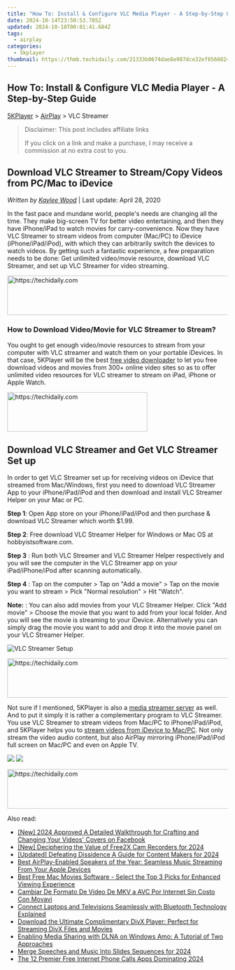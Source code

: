 ```yaml
---
title: "How To: Install & Configure VLC Media Player - A Step-by-Step Guide"
date: 2024-10-14T23:50:53.785Z
updated: 2024-10-18T00:01:41.684Z
tags:
  - airplay
categories:
  - 5kplayer
thumbnail: https://thmb.techidaily.com/21333b0674dae8e987dce32ef856602446e7d37aac1b972fab53c865a8b5f643.jpg
---
```


## How To: Install & Configure VLC Media Player - A Step-by-Step Guide

[5KPlayer](https://tools.techidaily.com/5kplayer/products/) \> [AirPlay](https://tools.techidaily.com/5kplayer/airplay/) \> VLC Streamer

>  Disclaimer: This post includes affiliate links
>
>  If you click on a link and make a purchase, I may receive a commission at no extra cost to you.
>

## Download VLC Streamer to Stream/Copy Videos from PC/Mac to iDevice

 _Written by [Kaylee Wood](https://www.quora.com/profile/Amanda-Hu-21)_ | Last update: April 28, 2020

In the fast pace and mundane world, people's needs are changing all the time. They make big-screen TV for better video entertaining, and then they have iPhone/iPad to watch movies for carry-convenience. Now they have VLC Streamer to stream videos from computer (Mac/PC) to iDevice (iPhone/iPad/iPod), with which they can arbitrarily switch the devices to watch videos. By getting such a fantastic experience, a few preparation needs to be done: Get unlimited video/movie resource, download VLC Streamer, and set up VLC Streamer for video streaming. 

<!-- affiliate ads begin -->
<a href="https://aligracehair.sjv.io/c/5597632/1948881/19272" target="_top" id="1948881">
  <img src="//a.impactradius-go.com/display-ad/19272-1948881" border="0" alt="https://techidaily.com" width="728" height="90"/>
</a>
<img height="0" width="0" src="https://aligracehair.sjv.io/i/5597632/1948881/19272" style="position:absolute;visibility:hidden;" border="0" />
<!-- affiliate ads end -->

### How to Download Video/Movie for VLC Streamer to Stream?

You ought to get enough video/movie resources to stream from your computer with VLC streamer and watch them on your portable iDevices. In that case, 5KPlayer will be the best [free video downloader](https://tools.techidaily.com/5kplayer/youtube-download/) to let you free download videos and movies from 300+ online video sites so as to offer unlimited video resources for VLC streamer to stream on iPad, iPhone or Apple Watch. 

<!-- affiliate ads begin -->
<a href="https://bluettius.sjv.io/c/5597632/2139121/17108" target="_top" id="2139121">
  <img src="//a.impactradius-go.com/display-ad/17108-2139121" border="0" alt="https://techidaily.com" width="320" height="90"/>
</a>
<img height="0" width="0" src="https://bluettius.sjv.io/i/5597632/2139121/17108" style="position:absolute;visibility:hidden;" border="0" />
<!-- affiliate ads end -->

##  Download VLC Streamer and Get VLC Streamer Set up

In order to get VLC Streamer set up for receiving videos on iDevice that streamed from Mac/Windows, first you need to download VLC Streamer App to your iPhone/iPad/iPod and then download and install VLC Streamer Helper on your Mac or PC. 

**Step 1**: Open App store on your iPhone/iPad/iPod and then purchase & download VLC Streamer which worth $1.99\. 

**Step 2**: Free download VLC Streamer Helper for Windows or Mac OS at hobbyistsoftware.com. 

**Step 3** : Run both VLC Streamer and VLC Streamer Helper respectively and you will see the computer in the VLC Streamer app on your iPad/iPhone/iPod after scanning automatically. 

**Step 4** : Tap on the computer > Tap on "Add a movie" > Tap on the movie you want to stream > Pick "Normal resolution" > Hit "Watch".

**Note:** : You can also add movies from your VLC Streamer Helper. Click "Add movie" > Choose the movie that you want to add from your local folder. And you will see the movie is streaming to your iDevice. Alternatively you can simply drag the movie you want to add and drop it into the movie panel on your VLC Streamer Helper. 

![VLC Streamer Setup](https://www.5kplayer.com/airplay/img/vlc-streamer-helper.jpg) 

<!-- affiliate ads begin -->
<a href="https://review-au.sjv.io/c/5597632/2135315/14409" target="_top" id="2135315">
  <img src="//a.impactradius-go.com/display-ad/14409-2135315" border="0" alt="https://techidaily.com" width="728" height="90"/>
</a>
<img height="0" width="0" src="https://review-au.sjv.io/i/5597632/2135315/14409" style="position:absolute;visibility:hidden;" border="0" />
<!-- affiliate ads end -->

Not sure if I mentioned, 5KPlayer is also a [media streamer server](https://tools.techidaily.com/5kplayer/airplay/) as well. And to put it simply it is rather a complementary program to VLC Streamer. You use VLC Streamer to stream videos from Mac/PC to iPhone/iPad/iPod, and 5KPlayer helps you to [stream videos from iDevice to Mac/PC](https://tools.techidaily.com/5kplayer/airplay/). Not only stream the video audio content, but also AirPlay mirroring iPhone/iPad/iPod full screen on Mac/PC and even on Apple TV. 

[![](https://www.5kplayer.com/airplay/../button/freedownwhitewin.png)](https://tools.techidaily.com/5kplayer/products/) [![](https://www.5kplayer.com/airplay/../button/freedownbackmac.png)](https://tools.techidaily.com/5kplayer/products/)

<!-- affiliate ads begin -->
<a href="https://ephamedtechinc.pxf.io/c/5597632/2136622/26400" target="_top" id="2136622">
  <img src="//a.impactradius-go.com/display-ad/26400-2136622" border="0" alt="https://techidaily.com" width="728" height="90"/>
</a>
<img height="0" width="0" src="https://ephamedtechinc.pxf.io/i/5597632/2136622/26400" style="position:absolute;visibility:hidden;" border="0" />
<!-- affiliate ads end -->

<ins class="adsbygoogle"
     style="display:block"
     data-ad-format="autorelaxed"
     data-ad-client="ca-pub-7571918770474297"
     data-ad-slot="1223367746"></ins>

<ins class="adsbygoogle"
     style="display:block"
     data-ad-client="ca-pub-7571918770474297"
     data-ad-slot="8358498916"
     data-ad-format="auto"
     data-full-width-responsive="true"></ins>

<span class="atpl-alsoreadstyle">Also read:</span>
<div><ul>
<li><a href="https://facebook-clips.techidaily.com/new-2024-approved-a-detailed-walkthrough-for-crafting-and-changing-your-videos-covers-on-facebook/"><u>[New] 2024 Approved A Detailed Walkthrough for Crafting and Changing Your Videos' Covers on Facebook</u></a></li>
<li><a href="https://desktop-recording.techidaily.com/new-deciphering-the-value-of-free2x-cam-recorders-for-2024/"><u>[New] Deciphering the Value of Free2X Cam Recorders for 2024</u></a></li>
<li><a href="https://youtube-web.techidaily.com/ed-defeating-dissidence-a-guide-for-content-makers-for-2024/"><u>[Updated] Defeating Dissidence A Guide for Content Makers for 2024</u></a></li>
<li><a href="https://media-tips.techidaily.com/best-airplay-enabled-speakers-of-the-year-seamless-music-streaming-from-your-apple-devices/"><u>Best AirPlay-Enabled Speakers of the Year: Seamless Music Streaming From Your Apple Devices</u></a></li>
<li><a href="https://media-tips.techidaily.com/best-free-mac-movies-software-select-the-top-3-picks-for-enhanced-viewing-experience/"><u>Best Free Mac Movies Software - Select the Top 3 Picks for Enhanced Viewing Experience</u></a></li>
<li><a href="https://some-approaches.techidaily.com/cambiar-de-formato-de-video-de-mkv-a-avc-por-internet-sin-costo-con-movavi/"><u>Cambiar De Formato De Video De MKV a AVC Por Internet Sin Costo Con Movavi</u></a></li>
<li><a href="https://media-tips.techidaily.com/connect-laptops-and-televisions-seamlessly-with-bluetooth-technology-explained/"><u>Connect Laptops and Televisions Seamlessly with Bluetooth Technology Explained</u></a></li>
<li><a href="https://media-tips.techidaily.com/download-the-ultimate-complimentary-divx-player-perfect-for-streaming-divx-files-and-movies/"><u>Download the Ultimate Complimentary DivX Player: Perfect for Streaming DivX Files and Movies</u></a></li>
<li><a href="https://media-tips.techidaily.com/enabling-media-sharing-with-dlna-on-windows-amo-a-tutorial-of-two-approaches/"><u>Enabling Media Sharing with DLNA on Windows Amo: A Tutorial of Two Approaches</u></a></li>
<li><a href="https://extra-support.techidaily.com/merge-speeches-and-music-into-slides-sequences-for-2024/"><u>Merge Speeches and Music Into Slides Sequences for 2024</u></a></li>
<li><a href="https://techtrends.techidaily.com/the-12-premier-free-internet-phone-calls-apps-dominating-2024/"><u>The 12 Premier Free Internet Phone Calls Apps Dominating 2024</u></a></li>
</ul></div>

